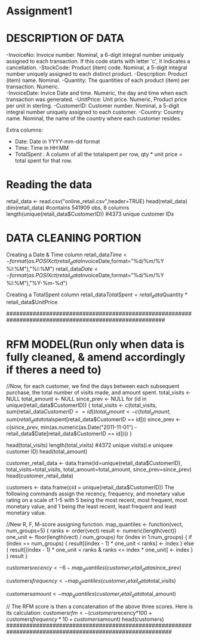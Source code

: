 # Assignment1

# DESCRIPTION OF DATA
-InvoiceNo: Invoice number. Nominal, a 6-digit integral number uniquely assigned to each transaction. If this code starts with letter 'c', it indicates a cancellation. 
-StockCode: Product (item) code. Nominal, a 5-digit integral number uniquely assigned to each distinct product. 
-Description: Product (item) name. Nominal. 
-Quantity: The quantities of each product (item) per transaction. Numeric.	
-InvoiceDate: Invice Date and time. Numeric, the day and time when each transaction was generated. 
-UnitPrice: Unit price. Numeric, Product price per unit in sterling. 
-CustomerID: Customer number. Nominal, a 5-digit integral number uniquely assigned to each customer. 
-Country: Country name. Nominal, the name of the country where each customer resides.

Extra columns:
- Date: Date in YYYY-mm-dd format
- Time: Time in HH:MM
- TotalSpent : A column of all the totalspent per row, qty * unit price = total spent for that row.


# Reading the data
retail_data <- read.csv("online_retail.csv",header=TRUE) 
head(retail_data)
dim(retail_data) #contains 541909 obs, 8 columns
length(unique(retail_data$CustomerID)) #4373 unique customer IDs


# DATA CLEANING PORTION

Creating a Date & Time column
retail_data$Time <- format(as.POSIXct(retail_data$InvoiceDate,format="%d/%m/%Y %I:%M"),"%I:%M")
retail_data$Date <- format(as.POSIXct(retail_data$InvoiceDate,format="%d/%m/%Y %I:%M"),"%Y-%m-%d")

Creating a TotalSpent column
retail_data$TotalSpent = retail_data$Quantity * retail_data$UnitPrice

########################################################################################################


# RFM MODEL(Run only when data is fully cleaned, & amend accordingly if theres a need to)

//Now, for each customer, we find the days between each subsequent purchase, the total number of visits made, and amount spent.
total_visits <- NULL
total_amount <- NULL
since_prev <- NULL
for (id in unique(retail_data$CustomerID)) {
  total_visits <- c(total_visits, sum(retail_data$CustomerID == id))
  total_amount <- c(total_amount, sum(retail_data$totalspent[retail_data$CustomerID == id]))
  since_prev <- c(since_prev, min(as.numeric(as.Date("2011-11-01")
                                             - retail_data$Date[retail_data$CustomerID == id])))
}

head(total_visits)
length(total_visits) #4372 unique visits(i.e uniquee customer ID)
head(total_amount)

customer_retail_data <- data.frame(id=unique(retail_data$CustomerID),
                                   total_visits=total_visits,
                                   total_amount=total_amount,
                                   since_prev=since_prev)
head(customer_retail_data)



customers <- data.frame(cid = unique(retail_data$CustomerID))
The following commands assign the recency, frequency, and monetary value rating on a scale of 1-5 with 5 being the most recent, most frequent, most monetary value, and 1 being the least recent, least frequent and least monetary value.

//New R, F, M-score assigning function.
map_quantiles <- function(vect, num_groups=5) {
  ranks <- order(vect)
  result <- numeric(length(vect))
  one_unit <- floor(length(vect) / num_groups)
  for (index in 1:num_groups) {
    if (index == num_groups) {
      result[(index - 1) * one_unit < ranks] <- index
    } else {
      result[(index - 1) * one_unit < ranks & ranks <= index * one_unit] <- index
    }
  }
  result
}

customers$recency <- 6 - map_quantiles(customer_retail_data$since_prev)

customers$frequency <- map_quantiles(customer_retail_data$total_visits)

customers$amount <- map_quantiles(customer_retail_data$total_amount)

// The RFM score is then a concatenation of the above three scores. Here is its calculation:
customers$rfm <- (customers$recency*100
                  + customers$frequency*10
                  + customers$amount)
head(customers)
##########################################################################################################
